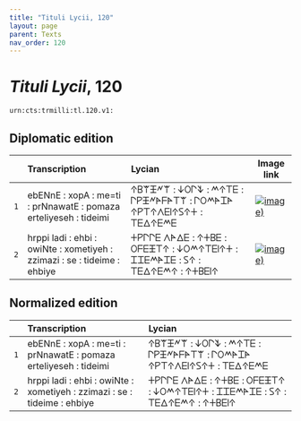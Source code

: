 ```yaml
---
title: "Tituli Lycii, 120"
layout: page
parent: Texts
nav_order: 120
---
```




# *Tituli Lycii*, 120




`urn:cts:trmilli:tl.120.v1:`

## Diplomatic edition

|  | Transcription | Lycian | Image link |
| :---: | :------ | :------ | --- |
| `1` | ebENnE : xopA : me=ti : prNnawatE : pomaza erteliyeseh : tideimi | 𐊁𐊂𐊚𐊑𐊏𐊚 : 𐊜𐊒𐊓𐊙 : 𐊎𐊁𐊗𐊆 : 𐊓𐊕𐊑𐊏𐊀𐊇𐊀𐊗𐊚 : 𐊓𐊒𐊎𐊀𐊈𐊀 𐊁𐊕𐊗𐊁𐊍𐊆𐊊𐊁𐊖𐊁𐊛 : 𐊗𐊆𐊅𐊁𐊆𐊎𐊆 |[![image)](http://www.homermultitext.org/iipsrv?IIIF=/project/homer/pyramidal/deepzoom/lycian/hc/v1/2007.02.0050.tif/pct:0.077,9.836,99.57,45.08/100,/0/default.jpg)](http://www.homermultitext.org/ict2/?urn=urn:cite2:lycian:hc.v1:2007.02.0050@0.0007734,0.09836,0.9957,0.4508) |
| `2` | hrppi ladi : ehbi : owiNte : xometiyeh : zzimazi : se : tideime : ehbiye | 𐊛𐊕𐊓𐊓𐊆 𐊍𐊀𐊅𐊆 : 𐊁𐊛𐊂𐊆 : 𐊒𐊇𐊆𐊑𐊗𐊁 : 𐊜𐊒𐊎𐊁𐊗𐊆𐊊𐊁𐊛 : 𐊈𐊈𐊆𐊎𐊀𐊈𐊆 : 𐊖𐊁 : 𐊗𐊆𐊅𐊁𐊆𐊎𐊁 : 𐊁𐊛𐊂𐊆𐊊𐊁 |[![image)](http://www.homermultitext.org/iipsrv?IIIF=/project/homer/pyramidal/deepzoom/lycian/hc/v1/2007.02.0050.tif/pct:0.039,39.75,99.46,60.25/100,/0/default.jpg)](http://www.homermultitext.org/ict2/?urn=urn:cite2:lycian:hc.v1:2007.02.0050@0.0003867,0.3975,0.9946,0.6025) |

## Normalized edition

|  | Transcription | Lycian |
| :---: | :------ | :------ |
| `1` | ebENnE : xopA : me=ti : prNnawatE : pomaza erteliyeseh : tideimi | 𐊁𐊂𐊚𐊑𐊏𐊚 : 𐊜𐊒𐊓𐊙 : 𐊎𐊁𐊗𐊆 : 𐊓𐊕𐊑𐊏𐊀𐊇𐊀𐊗𐊚 : 𐊓𐊒𐊎𐊀𐊈𐊀 𐊁𐊕𐊗𐊁𐊍𐊆𐊊𐊁𐊖𐊁𐊛 : 𐊗𐊆𐊅𐊁𐊆𐊎𐊆 |
| `2` | hrppi ladi : ehbi : owiNte : xometiyeh : zzimazi : se : tideime : ehbiye | 𐊛𐊕𐊓𐊓𐊆 𐊍𐊀𐊅𐊆 : 𐊁𐊛𐊂𐊆 : 𐊒𐊇𐊆𐊑𐊗𐊁 : 𐊜𐊒𐊎𐊁𐊗𐊆𐊊𐊁𐊛 : 𐊈𐊈𐊆𐊎𐊀𐊈𐊆 : 𐊖𐊁 : 𐊗𐊆𐊅𐊁𐊆𐊎𐊁 : 𐊁𐊛𐊂𐊆𐊊𐊁 |